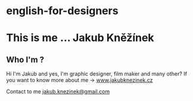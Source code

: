 # english-for-designers
# This is me ... Jakub Kněžínek

## Who I'm ?

Hi I'm Jakub and yes, I'm graphic designer, film maker and many other?
If you want to know more about me -> www.jakubknezinek.cz

Contact to me jakub.knezinek@gmail.com
